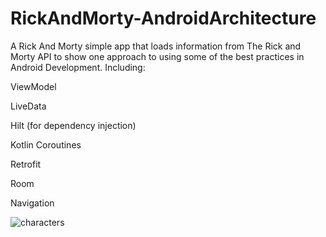 # RickAndMorty-AndroidArchitecture

A Rick And Morty simple app that loads information from The Rick and Morty API to show one approach to using some of the best practices in Android Development. Including:

ViewModel

LiveData

Hilt (for dependency injection)

Kotlin Coroutines

Retrofit

Room

Navigation

![characters](https://user-images.githubusercontent.com/73651340/171005480-ec10eb64-c439-493e-8d98-4d34f1ca2428.jpeg)
